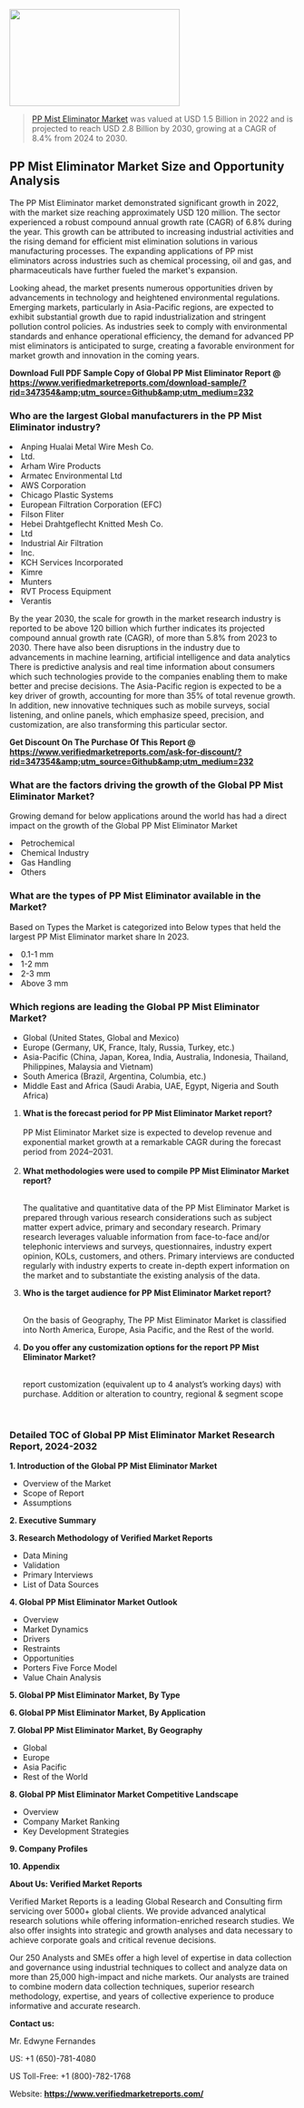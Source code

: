 
<img src="https://ffe5etoiles.com/wp-content/uploads/2024/12/MST1-300x171.png" alt="" width="300" height="171" class="alignnone size-medium wp-image-20088" /><blockquote><p><p><a href="https://www.verifiedmarketreports.com/download-sample/?rid=347354&utm_source=Github&utm_medium=232" target="_blank">PP Mist Eliminator Market</a> was valued at USD 1.5 Billion in 2022 and is projected to reach USD 2.8 Billion by 2030, growing at a CAGR of 8.4% from 2024 to 2030.</p></blockquote><p><h2>PP Mist Eliminator Market Size and Opportunity Analysis</h2><p>The PP Mist Eliminator market demonstrated significant growth in 2022, with the market size reaching approximately USD 120 million. The sector experienced a robust compound annual growth rate (CAGR) of 6.8% during the year. This growth can be attributed to increasing industrial activities and the rising demand for efficient mist elimination solutions in various manufacturing processes. The expanding applications of PP mist eliminators across industries such as chemical processing, oil and gas, and pharmaceuticals have further fueled the market's expansion.</p><p>Looking ahead, the market presents numerous opportunities driven by advancements in technology and heightened environmental regulations. Emerging markets, particularly in Asia-Pacific regions, are expected to exhibit substantial growth due to rapid industrialization and stringent pollution control policies. As industries seek to comply with environmental standards and enhance operational efficiency, the demand for advanced PP mist eliminators is anticipated to surge, creating a favorable environment for market growth and innovation in the coming years.</p></p><p class=""><strong>Download Full PDF Sample Copy of Global PP Mist Eliminator Report @ <a href="https://www.verifiedmarketreports.com/download-sample/?rid=347354&amp;utm_source=Github&amp;utm_medium=232" target="_blank">https://www.verifiedmarketreports.com/download-sample/?rid=347354&amp;utm_source=Github&amp;utm_medium=232</a></strong></p><h3 id="" class="">Who are the largest Global manufacturers in the PP Mist Eliminator industry?</h3><p><li>Anping Hualai Metal Wire Mesh Co.</li><li> Ltd.</li><li> Arham Wire Products</li><li> Armatec Environmental Ltd</li><li> AWS Corporation</li><li> Chicago Plastic Systems</li><li> European Filtration Corporation (EFC)</li><li> Filson Fliter</li><li> Hebei Drahtgeflecht Knitted Mesh Co.</li><li>Ltd</li><li> Industrial Air Filtration</li><li> Inc.</li><li> KCH Services Incorporated</li><li> Kimre</li><li> Munters</li><li> RVT Process Equipment</li><li> Verantis</li></p><div class=""><div class="" dir="" data-message-author-role="" data-message-id="" data-message-model-slug=""><div class=""><div class=""><div class=""><div class="" dir="" data-message-author-role="" data-message-id="" data-message-model-slug=""><div class=""><div class=""><p>By the year 2030, the scale for growth in the market research industry is reported to be above 120 billion which further indicates its projected compound annual growth rate (CAGR), of more than 5.8% from 2023 to 2030. There have also been disruptions in the industry due to advancements in machine learning, artificial intelligence and data analytics There is predictive analysis and real time information about consumers which such technologies provide to the companies enabling them to make better and precise decisions. The Asia-Pacific region is expected to be a key driver of growth, accounting for more than 35% of total revenue growth. In addition, new innovative techniques such as mobile surveys, social listening, and online panels, which emphasize speed, precision, and customization, are also transforming this particular sector.</p><p><strong>Get Discount On The Purchase Of This Report @&nbsp; <a href="https://www.verifiedmarketreports.com/ask-for-discount/?rid=347354&amp;utm_source=Github&amp;utm_medium=232" target="_blank">https://www.verifiedmarketreports.com/ask-for-discount/?rid=347354&amp;utm_source=Github&amp;utm_medium=232</a></strong></p></div></div></div></div></div></div></div></div><h3 id="" class="">What are the factors driving the growth of the Global PP Mist Eliminator Market?</h3><p id="" class="">Growing demand for below applications around the world has had a direct impact on the growth of the Global PP Mist Eliminator Market</p><p id="" class=""><li>Petrochemical</li><li> Chemical Industry</li><li> Gas Handling</li><li> Others</li></p><h3 id="" class="">What are the types of PP Mist Eliminator available in the Market?</h3><p id="" class="">Based on Types the Market is categorized into Below types that held the largest PP Mist Eliminator market share In 2023.</p><p id="" class=""><li>0.1-1 mm</li><li> 1-2 mm</li><li> 2-3 mm</li><li> Above 3 mm</li></p><h3 id="" class="">Which regions are leading the Global PP Mist Eliminator Market?</h3><ul><li>Global (United States, Global and Mexico)</li><li>Europe (Germany, UK, France, Italy, Russia, Turkey, etc.)</li><li>Asia-Pacific (China, Japan, Korea, India, Australia, Indonesia, Thailand, Philippines, Malaysia and Vietnam)</li><li>South America (Brazil, Argentina, Columbia, etc.)</li><li>Middle East and Africa (Saudi Arabia, UAE, Egypt, Nigeria and South Africa)</li></ul><p><ol><li><strong>What is the forecast period for PP Mist Eliminator Market report?<br /></strong><br /><span data-sheets-root="1" data-sheets-value="{&quot;1&quot;:2,&quot;2&quot;:&quot;XXXX size is expected to develop revenue and exponential market growth at a remarkable CAGR during the forecast period from 2024&ndash;2030.&quot;}" data-sheets-userformat="{&quot;2&quot;:12674,&quot;4&quot;:{&quot;1&quot;:2,&quot;2&quot;:16776960},&quot;10&quot;:2,&quot;11&quot;:0,&quot;15&quot;:&quot;Arial&quot;,&quot;16&quot;:12}">PP Mist Eliminator Market size is expected to develop revenue and exponential market growth at a remarkable CAGR during the forecast period from 2024&ndash;2031.</span><br /><br /></li><li><strong>What methodologies were used to compile PP Mist Eliminator Market report?<br /><br /></strong><p>The qualitative and quantitative data of the&nbsp;PP Mist Eliminator Market is prepared through various research considerations such as subject matter expert advice, primary and secondary research. Primary research leverages valuable information from face-to-face and/or telephonic interviews and surveys, questionnaires, industry expert opinion, KOLs, customers, and others. Primary interviews are conducted regularly with industry experts to create in-depth expert information on the market and to substantiate the existing analysis of the data.&nbsp;</p></li><li><strong>Who is the target audience for PP Mist Eliminator Market report?<br /><br /></strong><p>On the basis of Geography, The&nbsp;PP Mist Eliminator Market is classified into North America, Europe, Asia Pacific, and the Rest of the world.</p></li><li><strong>Do you offer any customization options for the report PP Mist Eliminator Market?<br /><br /></strong><p>report customization (equivalent up to 4 analyst&rsquo;s working days) with purchase. Addition or alteration to country, regional &amp; segment scope</p><p>&nbsp;</p></li></ol></p><h3 id="" class="">Detailed TOC of Global PP Mist Eliminator Market Research Report, 2024-2032</h3><p id="" class=""><strong>1. Introduction of the Global PP Mist Eliminator Market</strong></p><ul><li>Overview of the Market</li><li>Scope of Report</li><li>Assumptions</li></ul><p id="" class=""><strong>2. Executive Summary</strong></p><p id="" class=""><strong>3. Research Methodology of&nbsp;Verified Market Reports</strong></p><ul><li>Data Mining</li><li>Validation</li><li>Primary Interviews</li><li>List of Data Sources</li></ul><p id="" class=""><strong>4. Global PP Mist Eliminator Market Outlook</strong></p><ul><li>Overview</li><li>Market Dynamics</li><li>Drivers</li><li>Restraints</li><li>Opportunities</li><li>Porters Five Force Model</li><li>Value Chain Analysis</li></ul><p id="" class=""><strong>5. Global PP Mist Eliminator Market, By&nbsp;Type</strong></p><p id="" class=""><strong>6. Global PP Mist Eliminator Market, By Application</strong></p><p id="" class=""><strong>7. Global PP Mist Eliminator Market, By Geography</strong></p><ul><li>Global</li><li>Europe</li><li>Asia Pacific</li><li>Rest of the World</li></ul><p id="" class=""><strong>8. Global PP Mist Eliminator Market Competitive Landscape</strong></p><ul><li>Overview</li><li>Company Market Ranking</li><li>Key Development Strategies</li></ul><p id="" class=""><strong>9. Company Profiles</strong></p><p id="" class=""><strong>10. Appendix</strong></p><p id="" class=""><strong>About Us: Verified Market Reports</strong></p><p id="" class="">Verified Market Reports is a leading Global Research and Consulting firm servicing over 5000+ global clients. We provide advanced analytical research solutions while offering information-enriched research studies. We also offer insights into strategic and growth analyses and data necessary to achieve corporate goals and critical revenue decisions.</p><p id="" class="">Our 250 Analysts and SMEs offer a high level of expertise in data collection and governance using industrial techniques to collect and analyze data on more than 25,000 high-impact and niche markets. Our analysts are trained to combine modern data collection techniques, superior research methodology, expertise, and years of collective experience to produce informative and accurate research.</p><p id="" class=""><strong>Contact us:</strong></p><p id="" class="">Mr. Edwyne Fernandes</p><p id="" class="">US: +1 (650)-781-4080</p><p id="" class="">US Toll-Free: +1 (800)-782-1768</p><p id="" class="">Website: <a target="" data-test-app-aware-link=""><strong>https://www.verifiedmarketreports.com/</strong></a></p>
